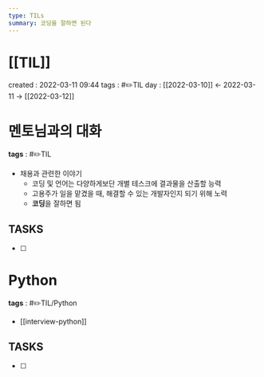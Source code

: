 ```yaml
---
type: TILs
summary: 코딩을 잘하면 된다
---
```


# [[TIL]]
created : 2022-03-11 09:44
tags : #✏️TIL
day : [[2022-03-10]] ← 2022-03-11 → [[2022-03-12]]

# 멘토님과의 대화
**tags** : #✏️TIL
- 채용과 관련한 이야기
	- 코딩 및 언어는 다양하게보단 개별 테스크에 결과물을 산출할 능력
	- 고용주가 일을 맡겼을 때, 해결할 수 있는 개발자인지 되기 위해 노력
	- **코딩**을 잘하면 됨

## TASKS
- [ ] 

# Python
**tags** : #✏️TIL/Python
- [[interview-python]]

## TASKS
- [ ] 

